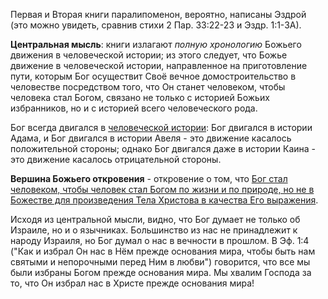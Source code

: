 Первая и Вторая книги паралипоменон, вероятно, написаны Эздрой (это можно увидеть, сравнив стихи 2 Пар. 33:22-23 и Эздр. 1:1-3А).

**Центральная мысль**: книги излагают *полную хронологию* Божьего движения в человеческой истории; из этого следует, что Божье движение в человеческой истории, направленное на приготовление пути, которым Бог осуществит Своё вечное домостроительство в человестве посредством того, что Он станет человеком, чтобы человека стал Богом, связано не только с историей Божьих избранников, но и с историей всего человеческого рода.  

Бог всегда двигался в <ins>человеческой истории</ins>: Бог двигался в истории Адама, и Бог двигался в истории Авеля - это движение касалось положительной стороны; однако Бог двигался даже в истории Каина - это движение касалось отрицательной стороны.

**Вершина Божьего откровения** - откровение о том, что <ins>Бог стал человеком, чтобы человек стал Богом по жизни и по природе, но не в Божестве для произведения Тела Христова в качества Его выражения</ins>.

Исходя из центральной мысли, видно, что Бог думает не только об Израиле, но и о язычниках. Большинство из нас не принадлежит к народу Израиля, но Бог думал о нас в вечности в прошлом. В Эф. 1:4 ("Как и избрал Он нас в Нём прежде основания мира, чтобы быть нам святыми и непорочными перед Ним в любви") говорится, что все мы были избраны Богом прежде основания мира. Мы хвалим Господа за то, что Он избрал нас в Христе прежде основания мира!